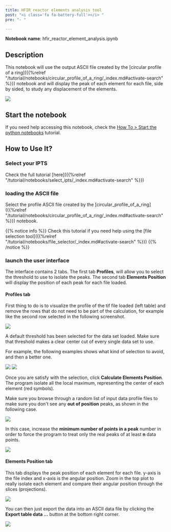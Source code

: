 ```yaml
---
title: HFIR reactor elements analysis tool
post: "<i class='fa fa-battery-full'></i> "
pre: "- "

---
```


**Notebook name**: hfir_reactor_element_analysis.ipynb

## Description

This notebook will use the output ASCII file created by the 
[circular profile of a ring]({{%relref "/tutorial/notebooks/circular_profile_of_a_ring/_index.md#activate-search" %}}) 
notebook and will display the peak of each element for each file, side by sided, to study any displacement of the
elements.

<img src='/tutorial/notebooks/hfir_reactor_element_analysis/images/preview_of_result.png' />

## Start the notebook

If you need help accessing this notebook, check the [How To > Start the python
notebooks](/en/tutorial/how_to_start_notebooks) tutorial.

## How to Use It?

### Select your IPTS

Check the full tutorial [here]({{%relref "/tutorial/notebooks/select_ipts/_index.md#activate-search" %}})</i>

### loading the ASCII file 

Select the profile ASCII file created by the [circular_profile_of_a_ring]({{%relref "/tutorial/notebooks/circular_profile_of_a_ring/_index.md#activate-search" %}})
notebook.

{{% notice info %}}
Check this tutorial if you need help using the [file selection tool]({{%relref "/tutorial/notebooks/file_selector/_index.md#activate-search" %}})
{{% /notice %}}

### launch the user interface

The interface contains 2 tabs. The first tab **Profiles**, will allow you to select the threshold to use to isolate
the peaks. The second tab **Elements Position** will display the position of each peak for each file loaded. 

#### Profiles tab

First thing to do is to visualize the profile of the tif file loaded (left table) and remove the rows that do not
need to be part of the calculation, for example like the second row selected in the following screenshot.

<img src='/tutorial/notebooks/hfir_reactor_element_analysis/images/remove_that_data_set.png' />

A default threshold has been selected for the data set loaded. Make sure that threshold makes a clear center cut of
every single data set to use. 

For example, the following examples shows what kind of selection to avoid, and then a better one.

<img src='/tutorial/notebooks/hfir_reactor_element_analysis/images/seems_like_a_good_choice_but_bad.png' />
<img src='/tutorial/notebooks/hfir_reactor_element_analysis/images/better_choice.png' />

Once you are satisfy with the selection, click **Calculate Elements Position**. The program isolate all the 
local maximum, representing the center of each element (red symbols).

Make sure you browse through a random list of input data profile files to make sure you don't see any 
**out of position** peaks, as shown in the following case.

<img src='/tutorial/notebooks/hfir_reactor_element_analysis/images/bad_minimum_number_of_points_in_peak.png' />

In this case, increase the **minimum number of points in a peak** number in order to force the program to treat
only the real peaks of at least **n** data points. 

<img src='/tutorial/notebooks/hfir_reactor_element_analysis/images/calculate_elements_position.gif' />

#### Elements Position tab

This tab displays the peak position of each element for each file. y-axis is the file index and x-axis is the
angular position. Zoom in the top plot to really isolate each element and compare their angular position through
the slices (projections). 

<img src='/tutorial/notebooks/hfir_reactor_element_analysis/images/second_tab.gif' />

You can then just export the data into an ASCII data file by clicking the **Export table data ...** button at the
bottom right corner. 

<img src='/tutorial/notebooks/hfir_reactor_element_analysis/images/output_file.png' />
